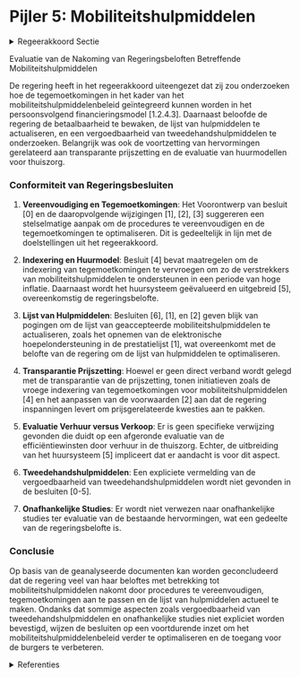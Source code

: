 # Pijler 5: Mobiliteitshulpmiddelen

<details>
        <summary>Regeerakkoord Sectie </summary>
        <p>1.2.4.3 Pijler 5: Mobiliteitshulpmiddelen We onderzoeken hoe de tegemoetkomingen in kader van het mobiliteitshulpmiddelen-beleid als component opgenomen kunnen worden in het persoonsvolgend financierings-model dat ontwikkeld wordt. De mobiliteitshulpmiddelen werden reeds hervormd tijdens de vorige regeerperiode. We monitoren hoe dit loopt en waar we kunnen bijsturen. We brengen de impuls die gegeven werd aan hergebruik in kaart, en bewaken de betaal-baarheid van het hulpmiddel. Waar mogelijk optimaliseren we de lijst van hulpmiddelen en maken deze actueel met de laatste trends op de markt en conform de gestelde zorgvragen. We onderzoeken een vergoedbaarheid van tweedehandshulpmiddelen. De opgestarte hervormingen aangaande transparante en marktconforme prijszetting, recuperatie, hergebruik en renting worden verder gezet. We evalueren de efficiëntie¨ winsten door verhuur in de thuiszorg en breiden het systeem uit tot 75plus op een manier die kostenefficiënter is dan verkoop. Hiertoe kan een onafhankelijke studie worden uitgevoerd. We onderzoeken gedeeld gebruik bij personen met een handicap, zowel naar eenvoudige aanvraag als betaling. </p>
        </details> 

Evaluatie van de Nakoming van Regeringsbeloften Betreffende Mobiliteitshulpmiddelen

De regering heeft in het regeerakkoord uiteengezet dat zij zou onderzoeken hoe de tegemoetkomingen in het kader van het mobiliteitshulpmiddelenbeleid geïntegreerd kunnen worden in het persoonsvolgend financieringsmodel [1.2.4.3]. Daarnaast beloofde de regering de betaalbaarheid te bewaken, de lijst van hulpmiddelen te actualiseren, en een vergoedbaarheid van tweedehandshulpmiddelen te onderzoeken. Belangrijk was ook de voortzetting van hervormingen gerelateerd aan transparante prijszetting en de evaluatie van huurmodellen voor thuiszorg.

### Conformiteit van Regeringsbesluiten

1. **Vereenvoudiging en Tegemoetkomingen**:
   Het Voorontwerp van besluit \[0\] en de daaropvolgende wijzigingen \[1\], \[2\], \[3\] suggereren een stelselmatige aanpak om de procedures te vereenvoudigen en de tegemoetkomingen te optimaliseren. Dit is gedeeltelijk in lijn met de doelstellingen uit het regeerakkoord.

2. **Indexering en Huurmodel**:
   Besluit \[4\] bevat maatregelen om de indexering van tegemoetkomingen te vervroegen om zo de verstrekkers van mobiliteitshulpmiddelen te ondersteunen in een periode van hoge inflatie. Daarnaast wordt het huursysteem geëvalueerd en uitgebreid \[5\], overeenkomstig de regeringsbelofte.

3. **Lijst van Hulpmiddelen**:
   Besluiten \[6\], \[1\], en \[2\] geven blijk van pogingen om de lijst van geaccepteerde mobiliteitshulpmiddelen te actualiseren, zoals het opnemen van de elektronische hoepelondersteuning in de prestatielijst \[1\], wat overeenkomt met de belofte van de regering om de lijst van hulpmiddelen te optimaliseren.

4. **Transparantie Prijszetting**:
   Hoewel er geen direct verband wordt gelegd met de transparantie van de prijszetting, tonen initiatieven zoals de vroege indexering van tegemoetkomingen voor mobiliteitshulpmiddelen \[4\] en het aanpassen van de voorwaarden \[2\] aan dat de regering inspanningen levert om prijsgerelateerde kwesties aan te pakken.

5. **Evaluatie Verhuur versus Verkoop**:
   Er is geen specifieke verwijzing gevonden die duidt op een afgeronde evaluatie van de efficiëntiewinsten door verhuur in de thuiszorg. Echter, de uitbreiding van het huursysteem \[5\] impliceert dat er aandacht is voor dit aspect.

6. **Tweedehandshulpmiddelen**:
   Een expliciete vermelding van de vergoedbaarheid van tweedehandshulpmiddelen wordt niet gevonden in de besluiten [0-5].

7. **Onafhankelijke Studies**:
   Er wordt niet verwezen naar onafhankelijke studies ter evaluatie van de bestaande hervormingen, wat een gedeelte van de regeringsbelofte is.

### Conclusie

Op basis van de geanalyseerde documenten kan worden geconcludeerd dat de regering veel van haar beloftes met betrekking tot mobiliteitshulpmiddelen nakomt door procedures te vereenvoudigen, tegemoetkomingen aan te passen en de lijst van hulpmiddelen actueel te maken. Ondanks dat sommige aspecten zoals vergoedbaarheid van tweedehandshulpmiddelen en onafhankelijke studies niet expliciet worden bevestigd, wijzen de besluiten op een voortdurende inzet om het mobiliteitshulpmiddelenbeleid verder te optimaliseren en de toegang voor de burgers te verbeteren.

<details>
        <summary> Referenties</summary>
        
**[\[0\]](https://beslissingenvlaamseregering.vlaanderen.be/?search=Tegemoetkoming%20voor%20mobiliteitshulpmiddelen&dateOption=select&startDate=2020-10-09T08%3A00%3A00Z&endDate=2020-10-09T08%3A00%3A00Z)** : **(2020-10-09)** Tegemoetkoming voor mobiliteitshulpmiddelen 

**[\[1\]](https://beslissingenvlaamseregering.vlaanderen.be/?search=Uitvoeringsbesluit%20decreet%20Vlaamse%20sociale%20bescherming%3A%20Mobiliteitshulpmiddelen&dateOption=select&startDate=2022-11-10T07%3A00%3A00Z&endDate=2022-11-10T07%3A00%3A00Z)** : **(2022-11-10)** Uitvoeringsbesluit decreet Vlaamse sociale bescherming: Mobiliteitshulpmiddelen 

**[\[2\]](https://beslissingenvlaamseregering.vlaanderen.be/?search=Tegemoetkoming%20voor%20mobiliteitshulpmiddelen%3A%20wijzigingsbesluit&dateOption=select&startDate=2020-12-04T09%3A00%3A00Z&endDate=2020-12-04T09%3A00%3A00Z)** : **(2020-12-04)** Tegemoetkoming voor mobiliteitshulpmiddelen: wijzigingsbesluit 

**[\[3\]](https://beslissingenvlaamseregering.vlaanderen.be/?search=Uitvoeringsbesluit%20decreet%20Vlaamse%20sociale%20bescherming%3A%20Mobiliteitshulpmiddelen&dateOption=select&startDate=2022-09-09T08%3A00%3A00Z&endDate=2022-09-09T08%3A00%3A00Z)** : **(2022-09-09)** Uitvoeringsbesluit decreet Vlaamse sociale bescherming: Mobiliteitshulpmiddelen 

**[\[4\]](https://beslissingenvlaamseregering.vlaanderen.be/?search=Tegemoetkomingen%20mobiliteitshulpmiddelen&dateOption=select&startDate=2022-02-11T09%3A00%3A00Z&endDate=2022-02-11T09%3A00%3A00Z)** : **(2022-02-11)** Tegemoetkomingen mobiliteitshulpmiddelen 

**[\[5\]](https://beslissingenvlaamseregering.vlaanderen.be/?search=Ondersteuning%20van%20personen%20met%20een%20handicap%3A%20optimalisaties&dateOption=select&startDate=2020-04-24T08%3A00%3A00Z&endDate=2020-04-24T08%3A00%3A00Z)** : **(2020-04-24)** Ondersteuning van personen met een handicap: optimalisaties 

**[\[6\]](https://beslissingenvlaamseregering.vlaanderen.be/?search=Aanpassing%20tegemoetkomingen%20mobiliteitshulpmiddelen%20en%20regels%20voor%20toekenning%20aan%20verstrekkers%20en%20ondernemingen&dateOption=select&startDate=2023-02-03T09%3A00%3A00Z&endDate=2023-02-03T09%3A00%3A00Z)** : **(2023-02-03)** Aanpassing tegemoetkomingen mobiliteitshulpmiddelen en regels voor toekenning aan verstrekkers en ondernemingen 
        </details> 

